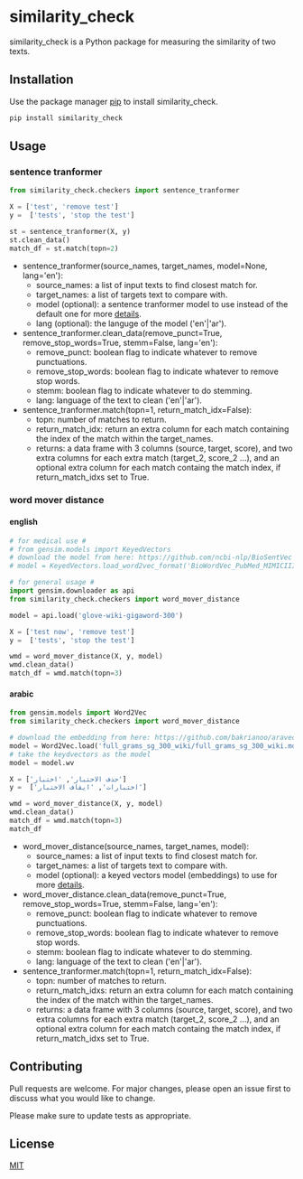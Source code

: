 # similarity_check

similarity_check is a Python package for measuring the similarity of two texts.

## Installation

Use the package manager [pip](https://pip.pypa.io/en/stable/) to install similarity_check.

```bash
pip install similarity_check 
```

## Usage
### sentence tranformer
```python
from similarity_check.checkers import sentence_tranformer

X = ['test', 'remove test']
y =  ['tests', 'stop the test']

st = sentence_tranformer(X, y)
st.clean_data()
match_df = st.match(topn=2)
```
* sentence_tranformer(source_names, target_names, model=None, lang='en'):
  * source_names: a list of input texts to find closest match for.
  * target_names: a list of targets text to compare with.
  * model (optional): a sentence tranformer model to use instead of the default one for more [details](https://www.sbert.net/).
  * lang (optional): the languge of the model ('en'|'ar').
* sentence_tranformer.clean_data(remove_punct=True, remove_stop_words=True, stemm=False, lang='en'):
  * remove_punct: boolean flag to indicate whatever to remove punctuations. 
  * remove_stop_words: boolean flag to indicate whatever to remove stop words.
  * stemm: boolean flag to indicate whatever to do stemming.
  * lang: language of the text to clean ('en'|'ar').
* sentence_tranformer.match(topn=1, return_match_idx=False):
  * topn: number of matches to return.
  * return_match_idx: return an extra column for each match containing the index of the match within the target_names.
  * returns: a data frame with 3 columns (source, target, score), and two extra columns for each extra match (target_2, score_2 ...), and an optional extra column for each match containg the match index, if return_match_idxs set to True.
### word mover distance
#### english
```python
# for medical use #
# from gensim.models import KeyedVectors
# download the model from here: https://github.com/ncbi-nlp/BioSentVec
# model = KeyedVectors.load_word2vec_format('BioWordVec_PubMed_MIMICIII_d200.vec.bin', binary=True)

# for general usage #
import gensim.downloader as api
from similarity_check.checkers import word_mover_distance

model = api.load('glove-wiki-gigaword-300')

X = ['test now', 'remove test']
y =  ['tests', 'stop the test']

wmd = word_mover_distance(X, y, model)
wmd.clean_data()
match_df = wmd.match(topn=3)
```
#### arabic
```python
from gensim.models import Word2Vec
from similarity_check.checkers import word_mover_distance

# download the embedding from here: https://github.com/bakrianoo/aravec (N-Grams Models, Wikipedia-SkipGram, Vec-Size:300)
model = Word2Vec.load('full_grams_sg_300_wiki/full_grams_sg_300_wiki.mdl')
# take the keydvectors as the model
model = model.wv

X = ['حذف الاختبار', 'اختبار']
y =  ['اختبارات', 'ايقاف الاختبار']

wmd = word_mover_distance(X, y, model)
wmd.clean_data()
match_df = wmd.match(topn=3)
match_df
```
* word_mover_distance(source_names, target_names, model):
  * source_names: a list of input texts to find closest match for.
  * target_names: a list of targets text to compare with.
  * model (optional): a keyed vectors model (embeddings) to use for more [details](https://radimrehurek.com/gensim/auto_examples/tutorials/run_word2vec.html).
* word_mover_distance.clean_data(remove_punct=True, remove_stop_words=True, stemm=False, lang='en'):
  * remove_punct: boolean flag to indicate whatever to remove punctuations. 
  * remove_stop_words: boolean flag to indicate whatever to remove stop words.
  * stemm: boolean flag to indicate whatever to do stemming.
  * lang: language of the text to clean ('en'|'ar').
* sentence_tranformer.match(topn=1, return_match_idx=False):
  * topn: number of matches to return.
  * return_match_idxs: return an extra column for each match containing the index of the match within the target_names.
  * returns: a data frame with 3 columns (source, target, score), and two extra columns for each extra match (target_2, score_2 ...), and an optional extra column for each match containg the match index, if return_match_idxs set to True.
## Contributing
Pull requests are welcome. For major changes, please open an issue first to discuss what you would like to change.

Please make sure to update tests as appropriate.

## License
[MIT](https://choosealicense.com/licenses/mit/)